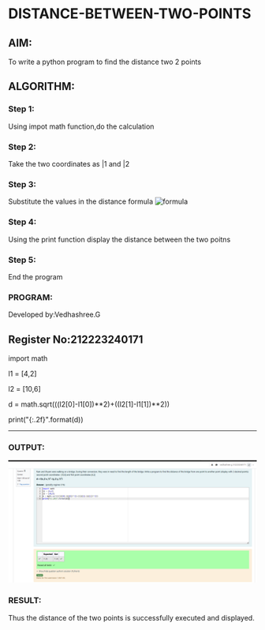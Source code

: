 # DISTANCE-BETWEEN-TWO-POINTS

## AIM:
To write a python program to find the distance two 2 points
## ALGORITHM:
### Step 1: 
Using impot math function,do the calculation
### Step 2: 
Take the two coordinates as |1 and |2
### Step 3: 
Substitute the values in the distance formula  ![formula](/formula.JPG)
### Step 4: 
Using the print function display the distance between the two poitns
### Step 5: 
End the program
### PROGRAM:
Developed by:Vedhashree.G

Register No:212223240171
---
import math 

l1 = [4,2]

l2 = [10,6]

d = math.sqrt(((l2[0]-l1[0])**2)+((l2[1]-l1[1])**2))

print("{:.2f}".format(d))

---

### OUTPUT:
![alt text](image-1.png)

### RESULT:
Thus the distance of the two points is successfully executed and displayed.
